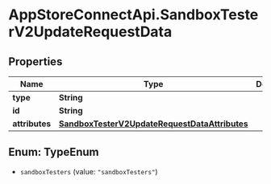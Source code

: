 # AppStoreConnectApi.SandboxTesterV2UpdateRequestData

## Properties

Name | Type | Description | Notes
------------ | ------------- | ------------- | -------------
**type** | **String** |  | 
**id** | **String** |  | 
**attributes** | [**SandboxTesterV2UpdateRequestDataAttributes**](SandboxTesterV2UpdateRequestDataAttributes.md) |  | [optional] 



## Enum: TypeEnum


* `sandboxTesters` (value: `"sandboxTesters"`)




